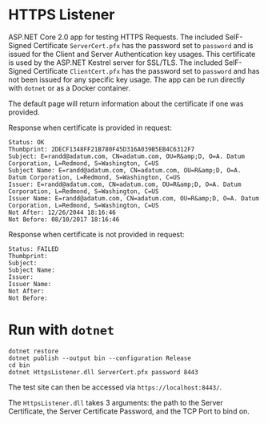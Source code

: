 # HTTPS Listener

ASP.NET Core 2.0 app for testing HTTPS Requests.
The included SelF-Signed Certificate `ServerCert.pfx` has the password set to `password` and is issued for the Client and Server Authentication key usages. This certificate is used by the ASP.NET Kestrel server for SSL/TLS. The included SelF-Signed Certificate `ClientCert.pfx` has the password set to `password` and has not been issued for any specific key usage. The app can be run directly with `dotnet` or as a Docker container.

The default page will return information about the certificate if one was provided.

Response when certificate is provided in request:
```
Status: OK
Thumbprint: 2DECF1348FF21B780F45D316A039B5EB4C6312F7
Subject: E=randd@adatum.com, CN=adatum.com, OU=R&amp;D, O=A. Datum Corporation, L=Redmond, S=Washington, C=US
Subject Name: E=randd@adatum.com, CN=adatum.com, OU=R&amp;D, O=A. Datum Corporation, L=Redmond, S=Washington, C=US
Issuer: E=randd@adatum.com, CN=adatum.com, OU=R&amp;D, O=A. Datum Corporation, L=Redmond, S=Washington, C=US
Issuer Name: E=randd@adatum.com, CN=adatum.com, OU=R&amp;D, O=A. Datum Corporation, L=Redmond, S=Washington, C=US
Not After: 12/26/2044 18:16:46
Not Before: 08/10/2017 18:16:46
```

Response when certificate is not provided in request:
```
Status: FAILED
Thumbprint:
Subject:
Subject Name:
Issuer:
Issuer Name:
Not After:
Not Before:
```

# Run with `dotnet`

```
dotnet restore
dotnet publish --output bin --configuration Release
cd bin
dotnet HttpsListener.dll ServerCert.pfx password 8443
```

The test site can then be accessed via `https://localhost:8443/`.  

The `HttpsListener.dll` takes 3 arguments: the path to the Server Certificate, the Server Certificate Password, and the TCP Port to bind on.
